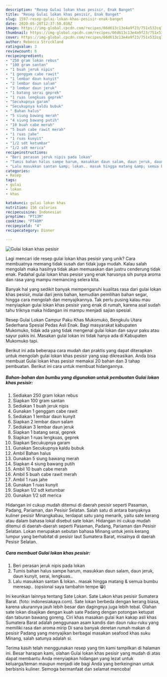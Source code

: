 ```yaml
---
description: "Resep Gulai lokan khas pesisir, Enak Banget"
title: "Resep Gulai lokan khas pesisir, Enak Banget"
slug: 1597-resep-gulai-lokan-khas-pesisir-enak-banget
date: 2020-05-28T12:37:50.038Z
image: https://img-global.cpcdn.com/recipes/66d613c13e4a9f23/751x532cq70/gulai-lokan-khas-pesisir-foto-resep-utama.jpg
thumbnail: https://img-global.cpcdn.com/recipes/66d613c13e4a9f23/751x532cq70/gulai-lokan-khas-pesisir-foto-resep-utama.jpg
cover: https://img-global.cpcdn.com/recipes/66d613c13e4a9f23/751x532cq70/gulai-lokan-khas-pesisir-foto-resep-utama.jpg
author: Rebecca Strickland
ratingvalue: 3
reviewcount: 6
recipeingredient:
- "250 gram lokan rebus"
- "100 gram santan"
- "1 buah jeruk nipis"
- "1 genggam cabe rawit"
- "1 lembar daun kunyit"
- "2 lembar daun salam"
- "3 lembar daun jeruk"
- "1 batang serai geprek"
- "1 ruas lengkuas geprek"
- "Secukupnya garam"
- "Secukupnya kaldu bubuk"
- " Bahan halus"
- "5 siung bawang merah"
- "4 siung bawang putih"
- "10 buah cabe merah"
- "5 buah cabe rawit merah"
- "1 ruas jahe"
- "1 ruas kunyit"
- "1/2 sdt ketumbar"
- "1/2 sdt merica"
recipeinstructions:
- "Beri perasan jeruk nipis pada lokan"
- "Tumis bahan halus sampe harum, masukkan daun salam, daun jeruk, daun kunyit, serai, lengkuas.."
- "Lalu masukkan santan &amp; lokan.. masak hingga matang &amp; semua bumbu meresap.. (opsional saya tambahin tempe 😁)"
categories:
- Resep
tags:
- gulai
- lokan
- khas

katakunci: gulai lokan khas 
nutrition: 156 calories
recipecuisine: Indonesian
preptime: "PT13M"
cooktime: "PT40M"
recipeyield: "4"
recipecategory: Dinner

---
```



![Gulai lokan khas pesisir](https://img-global.cpcdn.com/recipes/66d613c13e4a9f23/751x532cq70/gulai-lokan-khas-pesisir-foto-resep-utama.jpg)

Lagi mencari ide resep gulai lokan khas pesisir yang unik? Cara membuatnya memang tidak susah dan tidak juga mudah. Kalau salah mengolah maka hasilnya tidak akan memuaskan dan justru cenderung tidak enak. Padahal gulai lokan khas pesisir yang enak harusnya sih punya aroma dan rasa yang mampu memancing selera kita.

Banyak hal yang sedikit banyak mempengaruhi kualitas rasa dari gulai lokan khas pesisir, mulai dari jenis bahan, kemudian pemilihan bahan segar, hingga cara mengolah dan menyajikannya. Tak perlu pusing kalau mau menyiapkan gulai lokan khas pesisir yang enak di rumah, karena asal sudah tahu triknya maka hidangan ini mampu menjadi sajian spesial.

Resep Gulai Lokan Campur Paku Khas Mukomuko, Bengkulu Utara Sederhana Spesial Pedas Asli Enak. Bagi masyarakat kabupaten Mukomuko, tidak ada yang tidak mengenal gulai lokan dan sayur paku atau sayur pakis ini. Masakan gulai lokan ini tidak hanya ada di Kabupaten Mukomuko tapi.


Berikut ini ada beberapa cara mudah dan praktis yang dapat diterapkan untuk mengolah gulai lokan khas pesisir yang siap dikreasikan. Anda bisa membuat Gulai lokan khas pesisir memakai 20 bahan dan 3 tahap pembuatan. Berikut ini cara untuk membuat hidangannya.

<!--inarticleads1-->

##### Bahan-bahan dan bumbu yang digunakan untuk pembuatan Gulai lokan khas pesisir:

1. Sediakan 250 gram lokan rebus
1. Siapkan 100 gram santan
1. Sediakan 1 buah jeruk nipis
1. Gunakan 1 genggam cabe rawit
1. Sediakan 1 lembar daun kunyit
1. Siapkan 2 lembar daun salam
1. Sediakan 3 lembar daun jeruk
1. Siapkan 1 batang serai, geprek
1. Siapkan 1 ruas lengkuas, geprek
1. Siapkan Secukupnya garam
1. Gunakan Secukupnya kaldu bubuk
1. Ambil  Bahan halus
1. Gunakan 5 siung bawang merah
1. Siapkan 4 siung bawang putih
1. Ambil 10 buah cabe merah
1. Ambil 5 buah cabe rawit merah
1. Ambil 1 ruas jahe
1. Gunakan 1 ruas kunyit
1. Siapkan 1/2 sdt ketumbar
1. Gunakan 1/2 sdt merica


Hidangan ini cukup mudah ditemui di daerah pesisir seperti Pasaman, Padang, Pariaman, dan Pesisir Selatan. Salah satu di antara banyaknya kuliner pesisir Minangkabau, terdapat satu yang menarik, yaitu sate kerang atau dalam bahasa lokal disebut sate lokan. Hidangan ini cukup mudah ditemui di daerah-daerah seperti Pasaman, Padang, Pariaman dan Pesisir Selatan. Lokan merupakan sebutan bahasa Minang untuk jenis kerang lumpur yang berhabitat di pesisir laut Sumatera Barat, misalnya di daerah Pesisir Selatan. 

<!--inarticleads2-->

##### Cara membuat Gulai lokan khas pesisir:

1. Beri perasan jeruk nipis pada lokan
1. Tumis bahan halus sampe harum, masukkan daun salam, daun jeruk, daun kunyit, serai, lengkuas..
1. Lalu masukkan santan &amp; lokan.. masak hingga matang &amp; semua bumbu meresap.. (opsional saya tambahin tempe 😁)


Ini keunikan lainnya tentang Sate Lokan. Sate Lakon khas pesisir Sumatera Barat. (foto: indonesiakaya.com). Sate lokan berbeda dengan kerang biasa, karena ukurannya jauh lebih besar dan dagingnya juga lebih tebal. Olahan sate lokan disajikan dengan kuah sate Padang dengan potongan ketupat dan taburan bawang goreng. Ciri khas masakan gulai ikan kakap asli khas Sumatera Barat adalah penggunaan asam kandis dan daun ruku-ruku yang memiliki rasa dan aroma mirip Di sana banyak deretan rumah makan di pesisir Padang yang menyajikan berbagai masakan seafood khas suku Minang, salah satunya adalah si. 

Terima kasih telah menggunakan resep yang tim kami tampilkan di halaman ini. Besar harapan kami, olahan Gulai lokan khas pesisir yang mudah di atas dapat membantu Anda menyiapkan hidangan yang lezat untuk keluarga/teman maupun menjadi ide bagi Anda yang berkeinginan untuk berbisnis kuliner. Semoga bermanfaat dan selamat mencoba!

